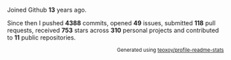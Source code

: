 Joined Github **13** years ago.

Since then I pushed **4388** commits, opened **49** issues, submitted **118** pull requests, received **753** stars across **310** personal projects and contributed to **11** public repositories.

<p align="right"><sub>Generated using <a href="https://github.com/marketplace/actions/profile-readme-stats">teoxoy/profile-readme-stats</a></sub></p>
